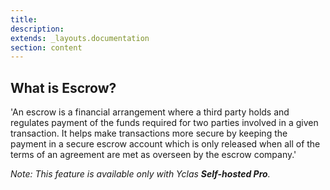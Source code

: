 ```yaml
---
title:
description:
extends: _layouts.documentation
section: content
---
```


## What is Escrow?

'An escrow is a financial arrangement where a third party holds and regulates payment of the funds required for two parties involved in a given transaction. It helps make transactions more secure by keeping the payment in a secure escrow account which is only released when all of the terms of an agreement are met as overseen by the escrow company.' 

*Note: This feature is available only with Yclas **Self-hosted Pro**.*
